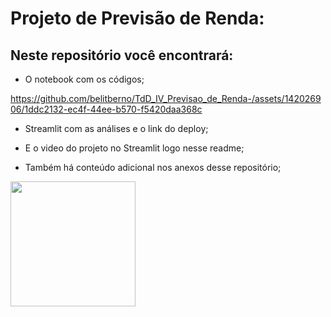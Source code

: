 # Projeto de Previsão de Renda:

## Neste repositório você encontrará:
 - O notebook com os códigos;
   

https://github.com/belitberno/TdD_IV_Previsao_de_Renda-/assets/142026906/1ddc2132-ec4f-44ee-b570-f5420daa368c

 - Streamlit com as análises e o link do deploy;
 
 - E o video do projeto no Streamlit logo nesse readme;



 - Também há conteúdo adicional nos anexos desse repositório;
   
  <p float="left">

 <img src="https://cdn5.vectorstock.com/i/1000x1000/72/39/this-side-up-icon-way-sign-packaging-vector-16117239.jpg" width="200" /> 
